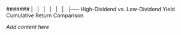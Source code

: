 ####### |   |   |   |   |   |   ├── High-Dividend vs. Low-Dividend Yield Cumulative Return Comparison

*Add content here*